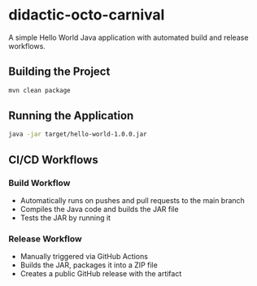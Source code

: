 # didactic-octo-carnival

A simple Hello World Java application with automated build and release workflows.

## Building the Project

```bash
mvn clean package
```

## Running the Application

```bash
java -jar target/hello-world-1.0.0.jar
```

## CI/CD Workflows

### Build Workflow
- Automatically runs on pushes and pull requests to the main branch
- Compiles the Java code and builds the JAR file
- Tests the JAR by running it

### Release Workflow
- Manually triggered via GitHub Actions
- Builds the JAR, packages it into a ZIP file
- Creates a public GitHub release with the artifact